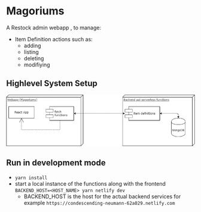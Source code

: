 # Magoriums

A Restock admin webapp , to manage:

- Item Definition actions such as:
  - adding
  - listing
  - deleting
  - modifiying

## Highlevel System Setup

![system diagram](./docs/system_diagram.png)

## Run in development mode

- `yarn install`
- start a local instance of the functions along with the frontend `BACKEND_HOST=<HOST_NAME> yarn netlify dev`
  - BACKEND_HOST is the host for the actual backend services for example `https://condescending-neumann-62a029.netlify.com`
